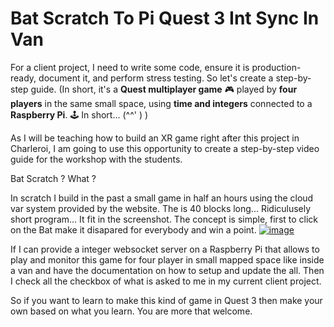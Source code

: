 #  Bat Scratch To Pi Quest 3 Int Sync In Van

For a client project, I need to write some code, ensure it is production-ready, document it, and perform stress testing. So let's create a step-by-step guide.   (In short, it's a **Quest multiplayer game** 🎮 played by **four players** in the same small space, using **time and integers** connected to a **Raspberry Pi**. 🕹️ In short... (^^' )  )

As I will be teaching how to build an XR game right after this project in Charleroi, I am going to use this opportunity to create a step-by-step video guide for the workshop with the students. 

Bat Scratch ? What ?

In scratch I build in the past a small game in half an hours using the cloud var system provided by the website.
The is 40 blocks long... Ridiculusely short program... It fit in the screenshot.
The concept is simple, first to click on the Bat make it disapared for everybody and win a point.
[![image](https://github.com/user-attachments/assets/dd796b72-f4f3-42ca-bab2-4023f4ba43b7)](https://scratch.mit.edu/projects/966307753/editor/)


If I can provide a integer websocket server on a Raspberry Pi that allows to play and monitor this game for four player in small mapped space like inside a van and have the documentation on how to setup and update the all.
Then I check all the checkbox of what is asked to me in my current client project.

So if you want to learn to make this kind of game in Quest 3 then make your own based on what you learn. You are more that welcome.

